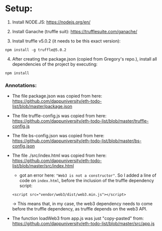 # Setup:

1. Install NODE.JS: https://nodejs.org/en/

2. Install Ganache (truffle suit): https://trufflesuite.com/ganache/

3. Install truffle v5.0.2 (it needs to be this exact version):

```
npm install -g truffle@5.0.2
```

4. After creating the package.json (copied from Gregory's repo.), install all
   dependencies of the project by executing:

```
npm install
```

### Annotations:

- The file package.json was copied from here: https://github.com/dappuniversity/eth-todo-list/blob/master/package.json

- The file truffle-config.js was copied from here: https://github.com/dappuniversity/eth-todo-list/blob/master/truffle-config.js

- The file bs-config.json was copied from here: https://github.com/dappuniversity/eth-todo-list/blob/master/bs-config.json

- The file ./src/index.html was copied from here: https://github.com/dappuniversity/eth-todo-list/blob/master/src/index.html

  - got an error here: `"Web3 is not a constructor"`. So I added a line of code on `index.html`, before the inclusion of the truffle dependency script:

  ```
  <script src="vendor/web3/dist/web3.min.js"></script>
  ```

  -> This means that, in my case, the web3 dependency needs to come before the truffle dependency, as truffle depends on the web3 API.

- The function loadWeb3 from app.js was just "copy-pasted" from: https://github.com/dappuniversity/eth-todo-list/blob/master/src/app.js
